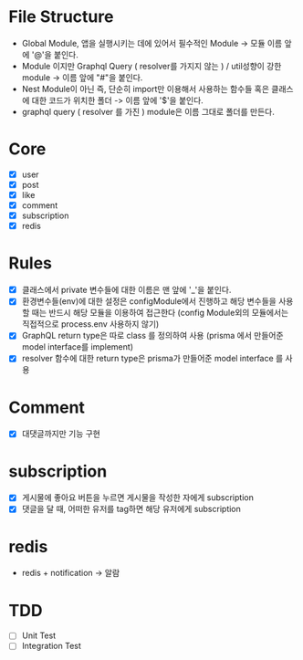 # File Structure

- Global Module, 앱을 실행시키는 데에 있어서 필수적인 Module -> 모듈 이름 앞에 '@'을 붙인다.
- Module 이지만 Graphql Query ( resolver를 가지지 않는 ) / util성향이 강한 module -> 이름 앞에 "#"을 붙인다.
- Nest Module이 아닌 즉, 단순히 import만 이용해서 사용하는 함수들 혹은 클래스에 대한 코드가 위치한 폴더 -> 이름 앞에 '\$'을 붙인다.
- graphql query ( resolver 를 가진 ) module은 이름 그대로 폴더를 만든다.

# Core

- [x] user
- [x] post
- [x] like
- [x] comment
- [x] subscription
- [x] redis

# Rules

- [x] 클래스에서 private 변수들에 대한 이름은 맨 앞에 '\_'을 붙인다.
- [x] 환경변수들(env)에 대한 설정은 configModule에서 진행하고 해당 변수들을 사용할 때는 반드시 해당 모듈을 이용하여 접근한다 (config Module외의 모듈에서는 직접적으로 process.env 사용하지 않기)
- [x] GraphQL return type은 따로 class 를 정의하여 사용 (prisma 에서 만들어준 model interface를 implement)
- [x] resolver 함수에 대한 return type은 prisma가 만들어준 model interface 를 사용

# Comment

- [x] 대댓글까지만 기능 구현

# subscription

- [x] 게시물에 좋아요 버튼을 누르면 게시물을 작성한 자에게 subscription
- [x] 댓글을 달 때, 어떠한 유저를 tag하면 해당 유저에게 subscription

# redis

- redis + notification -> 알람

# TDD

- [ ] Unit Test
- [ ] Integration Test
